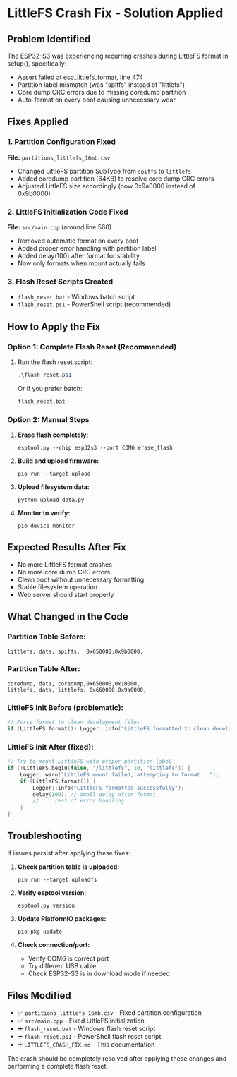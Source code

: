 # LittleFS Crash Fix - Solution Applied

## Problem Identified
The ESP32-S3 was experiencing recurring crashes during LittleFS format in setup(), specifically:
- Assert failed at esp_littlefs_format, line 474
- Partition label mismatch (was "spiffs" instead of "littlefs")
- Core dump CRC errors due to missing coredump partition
- Auto-format on every boot causing unnecessary wear

## Fixes Applied

### 1. Partition Configuration Fixed
**File:** `partitions_littlefs_16mb.csv`
- Changed LittleFS partition SubType from `spiffs` to `littlefs`
- Added coredump partition (64KB) to resolve core dump CRC errors
- Adjusted LittleFS size accordingly (now 0x9a0000 instead of 0x9b0000)

### 2. LittleFS Initialization Code Fixed
**File:** `src/main.cpp` (around line 560)
- Removed automatic format on every boot
- Added proper error handling with partition label
- Added delay(100) after format for stability
- Now only formats when mount actually fails

### 3. Flash Reset Scripts Created
- `flash_reset.bat` - Windows batch script
- `flash_reset.ps1` - PowerShell script (recommended)

## How to Apply the Fix

### Option 1: Complete Flash Reset (Recommended)
1. Run the flash reset script:
   ```powershell
   .\flash_reset.ps1
   ```
   Or if you prefer batch:
   ```cmd
   flash_reset.bat
   ```

### Option 2: Manual Steps
1. **Erase flash completely:**
   ```
   esptool.py --chip esp32s3 --port COM6 erase_flash
   ```

2. **Build and upload firmware:**
   ```
   pio run --target upload
   ```

3. **Upload filesystem data:**
   ```
   python upload_data.py
   ```

4. **Monitor to verify:**
   ```
   pio device monitor
   ```

## Expected Results After Fix
- No more LittleFS format crashes
- No more core dump CRC errors
- Clean boot without unnecessary formatting
- Stable filesystem operation
- Web server should start properly

## What Changed in the Code

### Partition Table Before:
```csv
littlefs, data, spiffs,  0x650000,0x9b0000,
```

### Partition Table After:
```csv
coredump, data, coredump,0x650000,0x10000,
littlefs, data, littlefs, 0x660000,0x9a0000,
```

### LittleFS Init Before (problematic):
```cpp
// Force format to clean development files
if (LittleFS.format()) Logger::info("LittleFS formatted to clean development files");
```

### LittleFS Init After (fixed):
```cpp
// Try to mount LittleFS with proper partition label
if (!LittleFS.begin(false, "/littlefs", 10, "littlefs")) {
    Logger::warn("LittleFS mount failed, attempting to format...");
    if (LittleFS.format()) {
        Logger::info("LittleFS formatted successfully");
        delay(100); // Small delay after format
        // ... rest of error handling
    }
}
```

## Troubleshooting

If issues persist after applying these fixes:

1. **Check partition table is uploaded:**
   ```
   pio run --target uploadfs
   ```

2. **Verify esptool version:**
   ```
   esptool.py version
   ```

3. **Update PlatformIO packages:**
   ```
   pio pkg update
   ```

4. **Check connection/port:**
   - Verify COM6 is correct port
   - Try different USB cable
   - Check ESP32-S3 is in download mode if needed

## Files Modified
- ✅ `partitions_littlefs_16mb.csv` - Fixed partition configuration
- ✅ `src/main.cpp` - Fixed LittleFS initialization
- ➕ `flash_reset.bat` - Windows flash reset script  
- ➕ `flash_reset.ps1` - PowerShell flash reset script
- ➕ `LITTLEFS_CRASH_FIX.md` - This documentation

The crash should be completely resolved after applying these changes and performing a complete flash reset.
